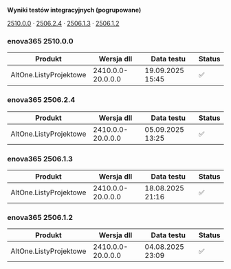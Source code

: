**Wyniki testów integracyjnych (pogrupowane)**

[2510.0.0](#enova365-251000) · [2506.2.4](#enova365-250624) · [2506.1.3](#enova365-250613) · [2506.1.2](#enova365-250612)

### enova365 2510.0.0

| Produkt                | Wersja dll        | Data testu       | Status |
|------------------------|-------------------|------------------|--------|
| AltOne.ListyProjektowe | 2410.0.0-20.0.0.0 | 19.09.2025 15:45 | ✅      |

### enova365 2506.2.4

| Produkt                | Wersja dll        | Data testu       | Status |
|------------------------|-------------------|------------------|--------|
| AltOne.ListyProjektowe | 2410.0.0-20.0.0.0 | 05.09.2025 13:25 | ✅      |

### enova365 2506.1.3

| Produkt                | Wersja dll        | Data testu       | Status |
|------------------------|-------------------|------------------|--------|
| AltOne.ListyProjektowe | 2410.0.0-20.0.0.0 | 18.08.2025 21:16 | ✅      |

### enova365 2506.1.2

| Produkt                | Wersja dll        | Data testu       | Status |
|------------------------|-------------------|------------------|--------|
| AltOne.ListyProjektowe | 2410.0.0-20.0.0.0 | 04.08.2025 23:09 | ✅      |

